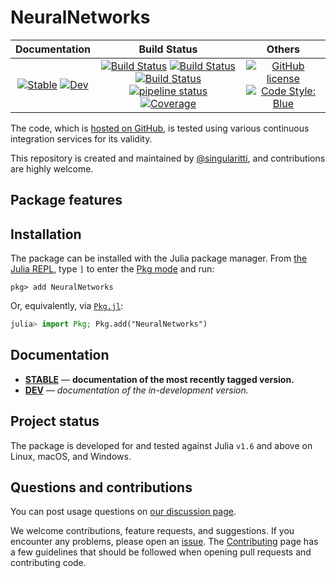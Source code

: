 # NeuralNetworks

|                                 **Documentation**                                  |                                                                                                 **Build Status**                                                                                                 |                                        **Others**                                         |
| :--------------------------------------------------------------------------------: | :--------------------------------------------------------------------------------------------------------------------------------------------------------------------------------------------------------------: | :---------------------------------------------------------------------------------------: |
| [![Stable][docs-stable-img]][docs-stable-url] [![Dev][docs-dev-img]][docs-dev-url] | [![Build Status][gha-img]][gha-url] [![Build Status][appveyor-img]][appveyor-url] [![Build Status][cirrus-img]][cirrus-url] [![pipeline status][gitlab-img]][gitlab-url] [![Coverage][codecov-img]][codecov-url] | [![GitHub license][license-img]][license-url] [![Code Style: Blue][style-img]][style-url] |

[docs-stable-img]: https://img.shields.io/badge/docs-stable-blue.svg
[docs-stable-url]: https://singularitti.github.io/NeuralNetworks.jl/stable
[docs-dev-img]: https://img.shields.io/badge/docs-dev-blue.svg
[docs-dev-url]: https://singularitti.github.io/NeuralNetworks.jl/dev
[gha-img]: https://github.com/singularitti/NeuralNetworks.jl/workflows/CI/badge.svg
[gha-url]: https://github.com/singularitti/NeuralNetworks.jl/actions
[appveyor-img]: https://ci.appveyor.com/api/projects/status/github/singularitti/NeuralNetworks.jl?svg=true
[appveyor-url]: https://ci.appveyor.com/project/singularitti/NeuralNetworks-jl
[cirrus-img]: https://api.cirrus-ci.com/github/singularitti/NeuralNetworks.jl.svg
[cirrus-url]: https://cirrus-ci.com/github/singularitti/NeuralNetworks.jl
[gitlab-img]: https://gitlab.com/singularitti/NeuralNetworks.jl/badges/main/pipeline.svg
[gitlab-url]: https://gitlab.com/singularitti/NeuralNetworks.jl/-/pipelines
[codecov-img]: https://codecov.io/gh/singularitti/NeuralNetworks.jl/branch/main/graph/badge.svg
[codecov-url]: https://codecov.io/gh/singularitti/NeuralNetworks.jl
[license-img]: https://img.shields.io/github/license/singularitti/NeuralNetworks.jl
[license-url]: https://github.com/singularitti/NeuralNetworks.jl/blob/main/LICENSE
[style-img]: https://img.shields.io/badge/code%20style-blue-4495d1.svg
[style-url]: https://github.com/invenia/BlueStyle

The code, which is [hosted on GitHub](https://github.com/singularitti/NeuralNetworks.jl), is tested
using various continuous integration services for its validity.

This repository is created and maintained by
[@singularitti](https://github.com/singularitti), and contributions are highly welcome.

## Package features



## Installation

The package can be installed with the Julia package manager.
From [the Julia REPL](https://docs.julialang.org/en/v1/stdlib/REPL/), type `]` to enter
the [Pkg mode](https://docs.julialang.org/en/v1/stdlib/REPL/#Pkg-mode) and run:

```julia-repl
pkg> add NeuralNetworks
```

Or, equivalently, via [`Pkg.jl`](https://pkgdocs.julialang.org/v1/):

```julia
julia> import Pkg; Pkg.add("NeuralNetworks")
```

## Documentation

- [**STABLE**][docs-stable-url] — **documentation of the most recently tagged version.**
- [**DEV**][docs-dev-url] — _documentation of the in-development version._

## Project status

The package is developed for and tested against Julia `v1.6` and above on Linux, macOS, and
Windows.

## Questions and contributions

You can post usage questions on
[our discussion page](https://github.com/singularitti/NeuralNetworks.jl/discussions).

We welcome contributions, feature requests, and suggestions. If you encounter any problems,
please open an [issue](https://github.com/singularitti/NeuralNetworks.jl/issues).
The [Contributing](@ref) page has
a few guidelines that should be followed when opening pull requests and contributing code.
